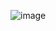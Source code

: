 ![image](https://github.com/re-na-ta/overthewire_bandit/assets/83365217/6911c594-777c-4dc8-9fb4-a683df396c0f)
